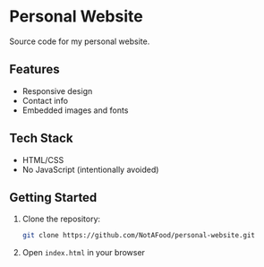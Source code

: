 # Personal Website

Source code for my personal website.

## Features

- Responsive design
- Contact info
- Embedded images and fonts

## Tech Stack

- HTML/CSS
- No JavaScript (intentionally avoided)

## Getting Started

1. Clone the repository:
    ```bash
    git clone https://github.com/NotAFood/personal-website.git
    ```
2. Open `index.html` in your browser
